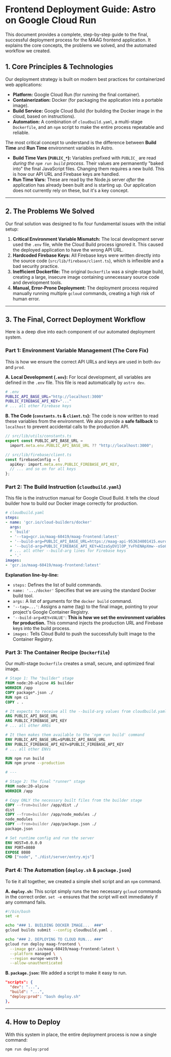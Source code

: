 # Frontend Deployment Guide: Astro on Google Cloud Run

This document provides a complete, step-by-step guide to the final, successful deployment process for the MAAG frontend application. It explains the core concepts, the problems we solved, and the automated workflow we created.

## 1. Core Principles & Technologies

Our deployment strategy is built on modern best practices for containerized web applications:

- **Platform:** Google Cloud Run (for running the final container).
- **Containerization:** Docker (for packaging the application into a portable image).
- **Build Service:** Google Cloud Build (for building the Docker image in the cloud, based on instructions).
- **Automation:** A combination of `cloudbuild.yaml`, a multi-stage `Dockerfile`, and an `npm` script to make the entire process repeatable and reliable.

The most critical concept to understand is the difference between **Build Time** and **Run Time** environment variables in Astro.

- **Build Time Vars (`PUBLIC_*`):** Variables prefixed with `PUBLIC_` are read *during the `npm run build` process*. Their values are permanently "baked into" the final JavaScript files. Changing them requires a new build. This is how our API URL and Firebase keys are handled.
- **Run Time Vars:** These are read by the Node.js server *after* the application has already been built and is starting up. Our application does not currently rely on these, but it's a key concept.

---

## 2. The Problems We Solved

Our final solution was designed to fix four fundamental issues with the initial setup:

1.  **Critical Environment Variable Mismatch:** The local development server used the `.env` file, while the Cloud Build process ignored it. This caused the deployed application to have the wrong API URL.
2.  **Hardcoded Firebase Keys:** All Firebase keys were written directly into the source code (`src/lib/firebase/client.ts`), which is inflexible and a bad security practice.
3.  **Inefficient Dockerfile:** The original `Dockerfile` was a single-stage build, creating a large, insecure image containing unnecessary source code and development tools.
4.  **Manual, Error-Prone Deployment:** The deployment process required manually running multiple `gcloud` commands, creating a high risk of human error.

---

## 3. The Final, Correct Deployment Workflow

Here is a deep dive into each component of our automated deployment system.

### Part 1: Environment Variable Management (The Core Fix)

This is how we ensure the correct API URLs and keys are used in both `dev` and `prod`.

**A. Local Development (`.env`):**
For local development, all variables are defined in the `.env` file. This file is read automatically by `astro dev`.

```bash
# .env
PUBLIC_API_BASE_URL="http://localhost:3000"
PUBLIC_FIREBASE_API_KEY="..."
# ... all other Firebase keys
```

**B. The Code (`constants.ts` & `client.ts`):**
The code is now written to read these variables from the environment. We also provide a **safe fallback** to `localhost` to prevent accidental calls to the production API.

```typescript
// src/lib/utils/constants.ts
export const PUBLIC_API_BASE_URL =
  import.meta.env.PUBLIC_API_BASE_URL ?? "http://localhost:3000";

// src/lib/firebase/client.ts
const firebaseConfig = {
  apiKey: import.meta.env.PUBLIC_FIREBASE_API_KEY,
  // ... and so on for all keys
};
```

### Part 2: The Build Instruction (`cloudbuild.yaml`)

This file is the instruction manual for Google Cloud Build. It tells the cloud builder how to build our Docker image correctly for production.

```yaml
# cloudbuild.yaml
steps:
- name: 'gcr.io/cloud-builders/docker'
  args:
  - 'build'
  - '--tag=gcr.io/maag-60419/maag-frontend:latest'
  - '--build-arg=PUBLIC_API_BASE_URL=https://maag-api-953634001415.europe-west9.run.app'
  - '--build-arg=PUBLIC_FIREBASE_API_KEY=AIzaSyDV1lOP_YvFhENApXmw--oSo0HOifEVSa4'
  # ... all other --build-arg lines for Firebase keys
  - '.'
images:
- 'gcr.io/maag-60419/maag-frontend:latest'
```

**Explanation line-by-line:**
- `steps:` Defines the list of build commands.
- `name: '.../docker'` Specifies that we are using the standard Docker build tool.
- `args:` A list of arguments for the `docker build` command.
- `'--tag=...'`: Assigns a name (tag) to the final image, pointing to your project's Google Container Registry.
- `'--build-arg=KEY=VALUE'`: **This is how we set the environment variables for production.** This command injects the production URL and Firebase keys into the build process.
- `images:` Tells Cloud Build to push the successfully built image to the Container Registry.

### Part 3: The Container Recipe (`Dockerfile`)

Our multi-stage `Dockerfile` creates a small, secure, and optimized final image.

```dockerfile
# Stage 1: The "builder" stage
FROM node:20-alpine AS builder
WORKDIR /app
COPY package*.json ./
RUN npm ci
COPY . .

# It expects to receive all the --build-arg values from cloudbuild.yaml
ARG PUBLIC_API_BASE_URL
ARG PUBLIC_FIREBASE_API_KEY
# ... all other ARGs

# It then makes them available to the 'npm run build' command
ENV PUBLIC_API_BASE_URL=$PUBLIC_API_BASE_URL
ENV PUBLIC_FIREBASE_API_KEY=$PUBLIC_FIREBASE_API_KEY
# ... all other ENVs

RUN npm run build
RUN npm prune --production

# ---

# Stage 2: The final "runner" stage
FROM node:20-alpine
WORKDIR /app

# Copy ONLY the necessary built files from the builder stage
COPY --from=builder /app/dist ./
dist
COPY --from=builder /app/node_modules ./
node_modules
COPY --from=builder /app/package.json ./
package.json

# Set runtime config and run the server
ENV HOST=0.0.0.0
ENV PORT=8080
EXPOSE 8080
CMD ["node", "./dist/server/entry.mjs"]
```

### Part 4: The Automation (`deploy.sh` & `package.json`)

To tie it all together, we created a simple shell script and an `npm` command.

**A. `deploy.sh`:**
This script simply runs the two necessary `gcloud` commands in the correct order. `set -e` ensures that the script will exit immediately if any command fails.

```bash
#!/bin/bash
set -e

echo "### 1. BUILDING DOCKER IMAGE...  ###"
gcloud builds submit --config cloudbuild.yaml .

echo "### 2. DEPLOYING TO CLOUD RUN... ###"
gcloud run deploy maag-frontend \
  --image gcr.io/maag-60419/maag-frontend:latest \
  --platform managed \
  --region europe-west9 \
  --allow-unauthenticated
```

**B. `package.json`:**
We added a script to make it easy to run.

```json
"scripts": {
  "dev": "...",
  "build": "...",
  "deploy:prod": "bash deploy.sh"
},
```

---

## 4. How to Deploy

With this system in place, the entire deployment process is now a single command:

```bash
npm run deploy:prod
```
